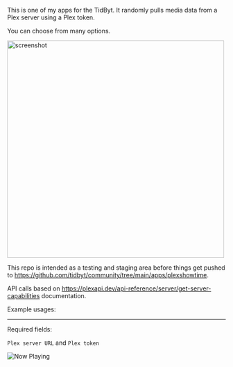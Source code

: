 This is one of my apps for the TidByt. It randomly pulls media data from a Plex server using a Plex token. 

You can choose from many options.

<img src="https://github.com/user-attachments/assets/8f5a7097-037e-4a38-a2a4-3c94136b6a61" alt="screenshot" height="500"/>

This repo is intended as a testing and staging area before things get pushed to https://github.com/tidbyt/community/tree/main/apps/plexshowtime.

API calls based on https://plexapi.dev/api-reference/server/get-server-capabilities documentation.

Example usages:

-----

Required fields:

```Plex server URL``` and ```Plex token```

![Now Playing](https://raw.githubusercontent.com/MichaelYagi/plexshowtime/refs/heads/main/plex_showtime.gif)
